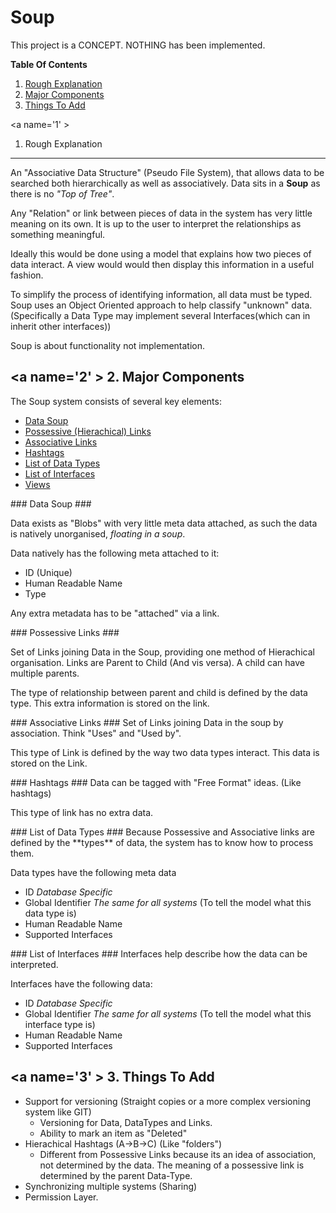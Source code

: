 Soup
====

This project is a CONCEPT. NOTHING has been implemented.

**Table Of Contents**  
1. [Rough Explanation](#1)  
2. [Major Components](#2)  
3. [Things To Add](#3)  

<a name='1' \>
1. Rough Explanation
--------------------

An "Associative Data Structure" (Pseudo File System), that allows data to be searched both hierarchically as well as associatively. Data sits in a **Soup** as there is no *"Top of Tree"*.

Any "Relation" or link between pieces of data in the system has very little meaning on its own. It is up to the user to interpret the relationships as something meaningful.

Ideally this would be done using a model that explains how two pieces of data interact. A view would would then display this information in a useful fashion.

To simplify the process of identifying information, all data must be typed. Soup uses an Object Oriented approach to help classify "unknown" data. (Specifically a Data Type may implement several Interfaces(which can in inherit other interfaces))

Soup is about functionality not implementation.

<a name='2' \>
2. Major Components
-------------------
The Soup system consists of several key elements:

- [Data Soup](#DataSoup)
- [Possessive (Hierachical) Links](#PossessiveLinks)
- [Associative Links](#AssociativeLinks)
- [Hashtags](#TagLinks) 
- [List of Data Types](#DataTypes)
- [List of Interfaces](#Interfaces)
- [Views](#Views)

<a name="DataSoup" />
### Data Soup ###

Data exists as "Blobs" with very little meta data attached, as such the data is natively unorganised, *floating in a soup*.

Data natively has the following meta attached to it:

- ID (Unique)
- Human Readable Name
- Type

Any extra metadata has to be "attached" via a link.

<a name="PossessiveLinks" />
### Possessive Links ###

Set of Links joining Data in the Soup, providing one method of Hierachical organisation. Links are Parent to Child (And vis versa). A child can have multiple parents.

The type of relationship between parent and child is defined by the data type. This extra information is stored on the link.

<a name="AssociatveLinks" />
### Associative Links ###
Set of Links joining Data in the soup by association. Think "Uses" and "Used by". 

This type of Link is defined by the way two data types interact. This data is stored on the Link.

<a name="TagLinks" />
### Hashtags ###
Data can be tagged with "Free Format" ideas. (Like hashtags)

This type of link has no extra data.

<a name="DataTypes" />
### List of Data Types ###
Because Possessive and Associative links are defined by the **types** of data, the system has to know how to process them. 

Data types have the following meta data
- ID *Database Specific*
- Global Identifier *The same for all systems* (To tell the model what this data type is)
- Human Readable Name
- Supported Interfaces

<a name="Interfaces" />
### List of Interfaces ###
Interfaces help describe how the data can be interpreted.

Interfaces have the following data:
- ID *Database Specific*
- Global Identifier *The same for all systems* (To tell the model what this interface type is)
- Human Readable Name
- Supported Interfaces

<a name='3' \>
3. Things To Add
--------------------
- Support for versioning (Straight copies or a more complex versioning system like GIT)
  + Versioning for Data, DataTypes and Links.
  + Ability to mark an item as "Deleted"
- Hierachical Hashtags (A->B->C) (Like "folders")
  + Different from Possessive Links because its an idea of association, not determined by the data. The meaning of a possessive link is determined by the parent Data-Type.
- Synchronizing multiple systems (Sharing)
- Permission Layer.
